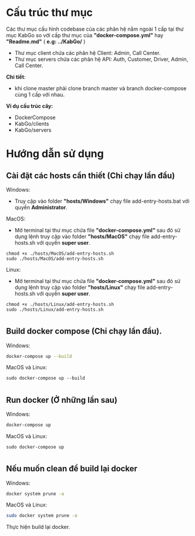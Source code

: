 # Cấu trúc thư mục
Các thư mục cấu hình codebase của các phân hệ nằm ngoài 1 cấp tại thư mục KabGo so với cấp thư mục của **"docker-compose.yml"** hay **"Readme.md"** ( **e.g: ../KabGo/** ) 
- Thư mục client chứa các phân hệ Client: Admin, Call Center.
- Thư mục servers chứa các phân hệ API: Auth, Customer, Driver, Admin, Call Center.

**Chi tiết**:
- khi clone master phải clone branch master và branch docker-compose cùng 1 cấp với nhau.

**Ví dụ cấu trúc cây:**
- DockerCompose
- KabGo/clients
- KabGo/servers

# Hướng dẫn sử dụng
## Cài đặt các hosts cần thiết (Chỉ chạy lần đầu)
Windows: 
- Truy cập vào folder **"hosts/Windows"** chạy file add-entry-hosts.bat với quyền **Administrator**.

MacOS:
- Mở terminal tại thư mục chứa file **"docker-compose.yml"** sau đó sử dụng lệnh truy cập vào folder **"hosts/MacOS"** chạy file add-entry-hosts.sh với quyền **super user**.

```shell
chmod +x ./hosts/MacOS/add-entry-hosts.sh
sudo ./hosts/MacOS/add-entry-hosts.sh
```

Linux:
- Mở terminal tại thư mục chứa file **"docker-compose.yml"** sau đó sử dụng lệnh truy cập vào folder **"hosts/Linux"** chạy file add-entry-hosts.sh với quyền **super user**.

```shell
chmod +x ./hosts/Linux/add-entry-hosts.sh
sudo ./hosts/Linux/add-entry-hosts.sh
```

#
## Build docker compose (Chỉ chạy lần đầu).

Windows: 
```bash
docker-compose up --build
```

MacOS và Linux:
```shell
sudo docker-compose up --build
```
#
## Run docker (Ở những lần sau)
Windows: 
```bash
docker-compose up
```

MacOS và Linux:
```shell
sudo docker-compose up
```

#
## Nếu muốn clean để build lại docker

Windows: 
```bash
docker system prune -a
```

MacOS và Linux: 
```bash
sudo docker system prune -a
```

Thực hiện build lại docker.